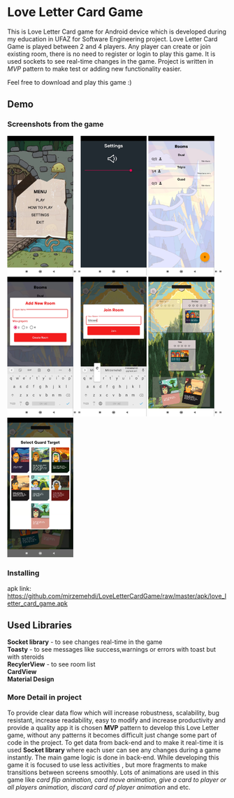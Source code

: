 # Love Letter Card Game
This is Love Letter Card game for Android device which is developed  during my education in UFAZ for Software Engineering project.
Love Letter Card Game is played between 2 and 4 players. Any player can create or join existing room, there is no need to register or
login to play this game. It is used sockets to see real-time changes in the game. Project is written in *MVP* pattern to make
test or adding new functionality easier.  

Feel free to download and play this game :)  
   
## Demo   
  
### Screenshots from the game

  
<img src="screenshots/scr1.jpeg" alt="screenshot" height="50%" width="30%">"  "<img src="screenshots/scr2.jpeg" alt="screenshot" height="50%" width="30%">
<img src="screenshots/scr3.jpeg" alt="screenshot" height="50%" width="30%">"  "   
<img src="screenshots/scr4.jpeg" alt="screenshot" height="50%" width="30%">"  "<img src="screenshots/scr5.jpeg" alt="screenshot" height="50%" width="30%">
<img src="screenshots/scr6.jpeg" alt="screenshot" height="50%" width="30%">"  "<img src="screenshots/scr7.jpeg" alt="screenshot" height="50%" width="30%">


### Installing
apk link:  https://github.com/mirzemehdi/LoveLetterCardGame/raw/master/apk/love_letter_card_game.apk


## Used Libraries
**Socket library**  - to see changes real-time in the game  
**Toasty**  - to see messages like success,warnings or errors with toast but with steroids     
**RecylerView** - to see room list   
**CardView**  
**Material Design**  

### More Detail in project
To provide clear data flow which will increase robustness, scalability, bug resistant, increase readability, 
easy to modify and increase productivity and provide a quality app it is chosen **MVP** pattern to develop this Love Letter game,
without any patterns it becomes  difficult just change some part of code in the project. To get data from back-end and to make
it real-time it is used **Socket library** where each user can see any changes during a game instantly. The main game logic is done
in back-end. While developing this game it is focused to use less activities , but more fragments to make transitions between screens smoothly. 
Lots of animations are used in this game like *card flip animation, card move animation, give a card to player or all players animation, 
discard card of player animation* and etc. 






